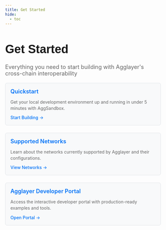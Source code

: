 ```yaml
---
title: Get Started
hide:
  - toc
---
```


<!-- Page Header Component -->
<h1 style="text-align: left; font-size: 38px; font-weight: 700; font-family: 'Inter Tight', sans-serif;">
  Get Started
</h1>

<div style="text-align: left; margin: 0.5rem 0;">
  <p style="font-size: 18px; color: #666; max-width: 600px; margin: 0;">
    Everything you need to start building with Agglayer's cross-chain interoperability
  </p>
</div>

<div style="display: flex; flex-direction: column; gap: 1rem; max-width: 800px; margin: 1rem 0;">

  <!-- Quickstart Card -->
  <div style="background: #f8f9fa; border: 1px solid #dee2e6; border-radius: 6px; padding: 1rem 1rem; margin: 0.25rem 0;">
    <h3 style="color: #0071F7; margin: 0 0 0.5rem 0; font-size: 18px; font-weight: 600;">
      Quickstart
    </h3>
    <p style="color: #666; margin-bottom: 0.75rem; line-height: 1.4; font-size: 14px;">
      Get your local development environment up and running in under 5 minutes with AggSandbox.
    </p>
    <a href="/agglayer/get-started/quickstart/" style="color: #0071F7; text-decoration: none; font-weight: 500; font-size: 14px;">
      Start Building →
    </a>
  </div>

  <!-- Supported Networks Card -->
  <div style="background: #f8f9fa; border: 1px solid #dee2e6; border-radius: 6px; padding: 1rem 1rem; margin: 0.25rem 0;">
    <h3 style="color: #0071F7; margin: 0 0 0.5rem 0; font-size: 18px; font-weight: 600;">
      Supported Networks
    </h3>
    <p style="color: #666; margin-bottom: 0.75rem; line-height: 1.4; font-size: 14px;">
      Learn about the networks currently supported by Agglayer and their configurations.
    </p>
    <a href="https://build.agglayer.dev/chains" style="color: #0071F7; text-decoration: none; font-weight: 500; font-size: 14px;">
      View Networks →
    </a>
  </div>

  <!-- Developer Portal Card -->
  <div style="background: #f8f9fa; border: 1px solid #dee2e6; border-radius: 6px; padding: 1rem 1rem; margin: 0.25rem 0;">
    <h3 style="color: #0071F7; margin: 0 0 0.5rem 0; font-size: 18px; font-weight: 600;">
      Agglayer Developer Portal
    </h3>
    <p style="color: #666; margin-bottom: 0.75rem; line-height: 1.4; font-size: 14px;">
      Access the interactive developer portal with production-ready examples and tools.
    </p>
    <a href="https://build.agglayer.dev/" target="_blank" style="color: #0071F7; text-decoration: none; font-weight: 500; font-size: 14px;">
      Open Portal →
    </a>
  </div>

</div>
